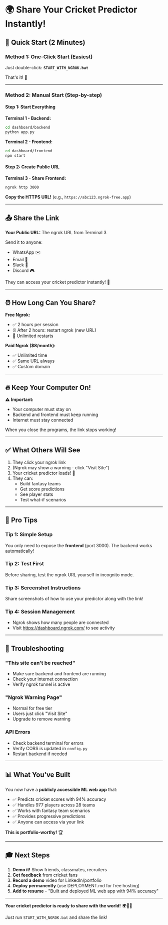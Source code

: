 # 🌍 Share Your Cricket Predictor Instantly!

## **🚀 Quick Start (2 Minutes)**

### **Method 1: One-Click Start (Easiest)**

Just double-click: **`START_WITH_NGROK.bat`**

That's it! 🎉

---

### **Method 2: Manual Start (Step-by-step)**

#### **Step 1: Start Everything**

**Terminal 1 - Backend:**
```bash
cd dashboard/backend
python app.py
```

**Terminal 2 - Frontend:**
```bash
cd dashboard/frontend
npm start
```

#### **Step 2: Create Public URL**

**Terminal 3 - Share Frontend:**
```bash
ngrok http 3000
```

**Copy the HTTPS URL!** (e.g., `https://abc123.ngrok-free.app`)

---

## **📤 Share the Link**

**Your Public URL:** The ngrok URL from Terminal 3

Send it to anyone:
- WhatsApp ✉️
- Email 📧  
- Slack 💬
- Discord 🎮

They can access your cricket predictor instantly! 🏏

---

## **⏰ How Long Can You Share?**

**Free Ngrok:**
- ✅ 2 hours per session
- ⏰ After 2 hours: restart ngrok (new URL)
- 🔄 Unlimited restarts

**Paid Ngrok ($8/month):**
- ✅ Unlimited time
- ✅ Same URL always
- ✅ Custom domain

---

## **🔥 Keep Your Computer On!**

⚠️ **Important:** 
- Your computer must stay on
- Backend and frontend must keep running
- Internet must stay connected

When you close the programs, the link stops working!

---

## **✅ What Others Will See**

1. They click your ngrok link
2. (Ngrok may show a warning - click "Visit Site")
3. Your cricket predictor loads! 🎉
4. They can:
   - Build fantasy teams
   - Get score predictions
   - See player stats
   - Test what-if scenarios

---

## **🎯 Pro Tips**

### **Tip 1: Simple Setup**
You only need to expose the **frontend** (port 3000). The backend works automatically!

### **Tip 2: Test First**
Before sharing, test the ngrok URL yourself in incognito mode.

### **Tip 3: Screenshot Instructions**
Share screenshots of how to use your predictor along with the link!

### **Tip 4: Session Management**
- Ngrok shows how many people are connected
- Visit https://dashboard.ngrok.com/ to see activity

---

## **🐛 Troubleshooting**

### **"This site can't be reached"**
- Make sure backend and frontend are running
- Check your internet connection
- Verify ngrok tunnel is active

### **"Ngrok Warning Page"**
- Normal for free tier
- Users just click "Visit Site"
- Upgrade to remove warning

### **API Errors**
- Check backend terminal for errors
- Verify CORS is updated in `config.py`
- Restart backend if needed

---

## **📊 What You've Built**

You now have a **publicly accessible ML web app** that:
- ✅ Predicts cricket scores with 94% accuracy
- ✅ Handles 977 players across 28 teams
- ✅ Works with fantasy team scenarios
- ✅ Provides progressive predictions
- ✅ Anyone can access via your link

**This is portfolio-worthy!** 🏆

---

## **🎓 Next Steps**

1. **Demo it!** Show friends, classmates, recruiters
2. **Get feedback** from cricket fans
3. **Record a demo** video for LinkedIn/portfolio
4. **Deploy permanently** (use DEPLOYMENT.md for free hosting)
5. **Add to resume** - "Built and deployed ML web app with 94% accuracy"

---

**Your cricket predictor is ready to share with the world!** 🌍🏏✨

Just run `START_WITH_NGROK.bat` and share the link!

